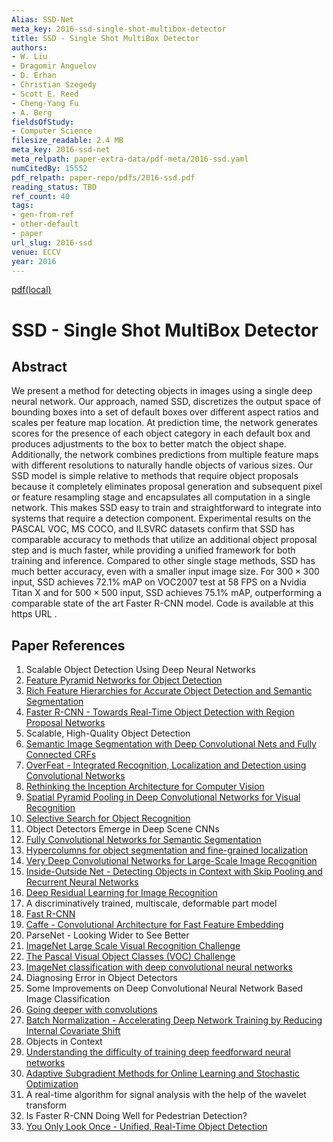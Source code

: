 ```yaml
---
Alias: SSD-Net
meta_key: 2016-ssd-single-shot-multibox-detector
title: SSD - Single Shot MultiBox Detector
authors:
- W. Liu
- Dragomir Anguelov
- D. Erhan
- Christian Szegedy
- Scott E. Reed
- Cheng-Yang Fu
- A. Berg
fieldsOfStudy:
- Computer Science
filesize_readable: 2.4 MB
meta_key: 2016-ssd-net
meta_relpath: paper-extra-data/pdf-meta/2016-ssd.yaml
numCitedBy: 15552
pdf_relpath: paper-repo/pdfs/2016-ssd.pdf
reading_status: TBD
ref_count: 40
tags:
- gen-from-ref
- other-default
- paper
url_slug: 2016-ssd
venue: ECCV
year: 2016
---
```


[pdf(local)](../../paper-repo/pdfs/2016-ssd.pdf)

# SSD - Single Shot MultiBox Detector

## Abstract

We present a method for detecting objects in images using a single deep neural network. Our approach, named SSD, discretizes the output space of bounding boxes into a set of default boxes over different aspect ratios and scales per feature map location. At prediction time, the network generates scores for the presence of each object category in each default box and produces adjustments to the box to better match the object shape. Additionally, the network combines predictions from multiple feature maps with different resolutions to naturally handle objects of various sizes. Our SSD model is simple relative to methods that require object proposals because it completely eliminates proposal generation and subsequent pixel or feature resampling stage and encapsulates all computation in a single network. This makes SSD easy to train and straightforward to integrate into systems that require a detection component. Experimental results on the PASCAL VOC, MS COCO, and ILSVRC datasets confirm that SSD has comparable accuracy to methods that utilize an additional object proposal step and is much faster, while providing a unified framework for both training and inference. Compared to other single stage methods, SSD has much better accuracy, even with a smaller input image size. For $300\times 300$ input, SSD achieves 72.1% mAP on VOC2007 test at 58 FPS on a Nvidia Titan X and for $500\times 500$ input, SSD achieves 75.1% mAP, outperforming a comparable state of the art Faster R-CNN model. Code is available at this https URL .

## Paper References

1. Scalable Object Detection Using Deep Neural Networks
2. [Feature Pyramid Networks for Object Detection](2017-feature-pyramid-networks-for-object-detection)
3. [Rich Feature Hierarchies for Accurate Object Detection and Semantic Segmentation](2014-rich-feature-hierarchies-for-accurate-object-detection-and-semantic-segmentation)
4. [Faster R-CNN - Towards Real-Time Object Detection with Region Proposal Networks](2015-faster-r-cnn.md)
5. Scalable, High-Quality Object Detection
6. [Semantic Image Segmentation with Deep Convolutional Nets and Fully Connected CRFs](2015-semantic-image-segmentation-with-deep-convolutional-nets-and-fully-connected-crfs)
7. [OverFeat - Integrated Recognition, Localization and Detection using Convolutional Networks](2014-overfeat-integrated-recognition-localization-and-detection-using-convolutional-networks)
8. [Rethinking the Inception Architecture for Computer Vision](2016-rethinking-the-inception-architecture-for-computer-vision)
9. [Spatial Pyramid Pooling in Deep Convolutional Networks for Visual Recognition](2015-spatial-pyramid-pooling-in-deep-convolutional-networks-for-visual-recognition)
10. [Selective Search for Object Recognition](2013-selective-search-for-object-recognition)
11. Object Detectors Emerge in Deep Scene CNNs
12. [Fully Convolutional Networks for Semantic Segmentation](2017-fully-convolutional-networks-for-semantic-segmentation)
13. [Hypercolumns for object segmentation and fine-grained localization](2015-hypercolumns-for-object-segmentation-and-fine-grained-localization)
14. [Very Deep Convolutional Networks for Large-Scale Image Recognition](2014-vggnet.md)
15. [Inside-Outside Net - Detecting Objects in Context with Skip Pooling and Recurrent Neural Networks](2016-inside-outside-net-detecting-objects-in-context-with-skip-pooling-and-recurrent-neural-networks)
16. [Deep Residual Learning for Image Recognition](2015-resnet.md)
17. A discriminatively trained, multiscale, deformable part model
18. [Fast R-CNN](2015-fast-r-cnn)
19. [Caffe - Convolutional Architecture for Fast Feature Embedding](2014-caffe-convolutional-architecture-for-fast-feature-embedding)
20. ParseNet - Looking Wider to See Better
21. [ImageNet Large Scale Visual Recognition Challenge](2015-imagenet-large-scale-visual-recognition-challenge)
22. [The Pascal Visual Object Classes (VOC) Challenge](2009-the-pascal-visual-object-classes-voc-challenge)
23. [ImageNet classification with deep convolutional neural networks](2012-alexnet.md)
24. Diagnosing Error in Object Detectors
25. Some Improvements on Deep Convolutional Neural Network Based Image Classification
26. [Going deeper with convolutions](2015-going-deeper-with-convolutions)
27. [Batch Normalization - Accelerating Deep Network Training by Reducing Internal Covariate Shift](2015-batch-normalization-accelerating-deep-network-training-by-reducing-internal-covariate-shift)
28. Objects in Context
29. [Understanding the difficulty of training deep feedforward neural networks](2010-understanding-the-difficulty-of-training-deep-feedforward-neural-networks)
30. [Adaptive Subgradient Methods for Online Learning and Stochastic Optimization](2010-adaptive-subgradient-methods-for-online-learning-and-stochastic-optimization)
31. A real-time algorithm for signal analysis with the help of the wavelet transform
32. Is Faster R-CNN Doing Well for Pedestrian Detection?
33. [You Only Look Once - Unified, Real-Time Object Detection](2016-you-only-look-once-unified-real-time-object-detection)
